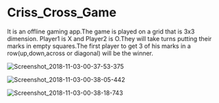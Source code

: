# Criss_Cross_Game
It is an offline gaming app.The game is played on a grid that is 3x3 dimension. Player1 is X and Player2 is O.They will take turns putting their marks in empty squares.The first player to get 3 of his marks in a row(up,down,across or diagonal) will be the winner. 


![Screenshot_2018-11-03-00-37-53-375](https://user-images.githubusercontent.com/54818107/93845251-cb6a9600-fcbd-11ea-87ca-3c38d0727095.jpeg)

![Screenshot_2018-11-03-00-38-05-442](https://user-images.githubusercontent.com/54818107/93845265-d7565800-fcbd-11ea-9935-902faf0d68c3.jpeg)

![Screenshot_2018-11-03-00-38-18-743](https://user-images.githubusercontent.com/54818107/93845280-dfae9300-fcbd-11ea-861e-47e242d22762.jpeg)
